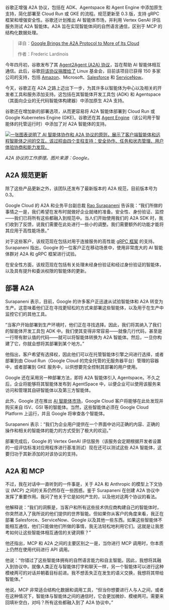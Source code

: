 
<!--
title: 谷歌云扩大A2A协议覆盖范围
cover: https://cdn.thenewstack.io/media/2025/07/a53cdd88-img_20180723_221514-2-scaled.jpg
summary: 谷歌正增强 A2A 协议，包括在 ADK、Agentspace 和 Agent Engine 中添加原生支持，简化部署至 Cloud Run 或 GKE 的流程。规范更新至 0.3 版，支持 gRPC 框架和增强安全性。谷歌还计划推出 AI 智能体市场，并利用 Vertex GenAI 评估服务测试 A2A 智能体。A2A 旨在实现智能体间的自然语言通信，区别于 MCP 的结构化数据处理。
-->

谷歌正增强 A2A 协议，包括在 ADK、Agentspace 和 Agent Engine 中添加原生支持，简化部署至 Cloud Run 或 GKE 的流程。规范更新至 0.3 版，支持 gRPC 框架和增强安全性。谷歌还计划推出 AI 智能体市场，并利用 Vertex GenAI 评估服务测试 A2A 智能体。A2A 旨在实现智能体间的自然语言通信，区别于 MCP 的结构化数据处理。

> 译自：[Google Brings the A2A Protocol to More of Its Cloud](https://thenewstack.io/google-brings-the-a2a-protocol-to-more-of-its-cloud/)
> 
> 作者：Frederic Lardinois

今年四月初，谷歌发布了其 [Agent2Agent (A2A) 协议](https://thenewstack.io/googles-agent2agent-protocol-helps-ai-agents-talk-to-each-other/)，旨在帮助 AI 智能体相互通信。此后，谷歌[将该协议捐赠给了](https://github.com/a2aproject/A2A?utm_source=the+new+stack&utm_medium=referral&utm_content=inline-mention&utm_campaign=tns+platform) Linux 基金会，目前该项目已获得 150 多家公司的支持，包括 [Amazon](https://aws.amazon.com/?utm_content=inline+mention)、Microsoft、[Salesforce](https://www.salesforce.com/?utm_content=inline+mention) 和 [ServiceNow](https://www.servicenow.com/products/observability.html?utm_content=inline+mention)。

今天，谷歌正在 A2A 之路上迈出下一步，为其许多以智能体为中心以及相关的开发者工具和服务添加支持。这包括在其智能体开发工具包 (ADK) 和 Agentspace（其面向企业的无代码智能体构建器）中添加原生 A2A 支持。

谷歌还在增加新的部署选项，从而更容易将 A2A 智能体部署到 Cloud Run 或 Google Kubernetes Engine (GKE)。谷歌还在其 [Agent Engine](https://cloud.google.com/vertex-ai/generative-ai/docs/model-reference/reasoning-engine)（该公司用于智能体的托管运行时）中添加了对 A2A 智能体的支持。

[![一张图表说明了 AI 智能体协作和 A2A 协议的原则，展示了客户端智能体和远程智能体之间的交互。该过程由四个支柱支持：安全协作、任务和状态管理、用户体验协商和能力发现。](https://cdn.thenewstack.io/media/2025/07/dad234e3-image5_vkag0kd.original.png)](https://cdn.thenewstack.io/media/2025/07/dad234e3-image5_vkag0kd.original.png)

*A2A 协议的工作原理。图片来源：Google。*

## A2A 规范更新

除了这些产品更新之外，该团队还发布了最新版本的 A2A 规范，目前版本号为 0.3。

Google Cloud 的 A2A 和业务平台副总裁 [Rao Surapaneni](https://www.linkedin.com/in/raosurapaneni/) 告诉我：“我们所做的事情之一是，我们希望在发布时就做好企业就绪的准备。安全性、身份验证、监控——我们已将所有这些都融入到规范中。当人们开始使用我们的 A2A SDK 时，我们收到了反馈，说我们需要在此处进行一些小的调整。我们需要额外的功能才能将其应用于高性能场景。”

对于这些客户，该规范现在包括对用于连接服务的高性能 [gRPC 框架](https://grpc.io/) 的支持。Surapaneni 指出，Google 的一位客户正在移动场景中，使用非常庞大的 AI 智能体群对 A2A 和 gRPC 框架进行试验。

在安全性方面，该规范现在包括有关处理未经身份验证和经过身份验证的智能体，以及具有提升和委派权限的智能体的更新。

## 部署 A2A

Surapaneni 表示，目前，Google 的许多客户正迅速从试验智能体和 A2A 转变为生产。这意味着他们正在寻找更轻松的方式来部署这些智能体，以及用于在生产中监控它们的其他工具。

“当客户开始部署到生产环境时，他们正在寻找选择。因此，我们将其纳入了我们的智能体开发工具包 ADK 中。我们使其变得非常容易——就像几行代码，甚至是一行带有默认值的代码——就可以将智能体转换为 A2A 智能体。然后，一旦你构建了它，你就会想将其部署到某个地方。”

他指出，客户希望有选择权，因此他们可以在托管智能体引擎之间进行选择，或者部署到由 Cloud Run（Google Cloud 的完全托管的无服务器平台）管理的容器中，或者部署到 GKE 服务中，以供想要完全控制其部署的用户使用。

Google 还在采用另一种部署方法，即将 A2A 智能体引入 Agentspace。不久之后，企业将能够将其智能体发布到 AgentSpace 中，以便企业可以使用该服务来访问和管理其自研智能体以及第三方智能体。

此外，Google 还在推出 [AI 智能体市场](https://console.cloud.google.com/marketplace/browse?filter=category:ai-agent)，Google Cloud 客户将能够在此处发现并购买来自 ISV、GSI 等的智能体。当然，这些智能体必须在 Google Cloud Platform 上运行，并且 Google 将审查各个智能体。

Surapaneni 表示：“我们为企业用户提供在一个界面中访问正确的内容、正确的操作和相关的智能体的能力的方式受到了极大的欢迎。”

部署完成后，Google 的 Vertex GenAI 评估服务（该服务会定期根据开发者设置的一组评估标准对应用程序进行基准测试）现在还可以测试这些 A2A 智能体，这要归功于其新添加的对该协议的支持。

## A2A 和 MCP

不过，我在对话中一直听到的一件事是，关于 A2A 和 Anthropic 的模型上下文协议 (MCP) 之间的关系仍然存在一些困惑。鉴于 Surapaneni 在创建 A2A 协议中发挥了重要作用。我问了他关于它是如何产生的，以及他对这两个协议的看法。

他解释说：“我们的洞察是，当客户和所有这些技术供应商构建自己的智能体时，你突然进入了我所说的他们提供的世界智能。但如果你从客户的角度来看，我正在部署 Salesforce、ServiceNow、Google 以及其他一些东西。如果这些智能体不能相互通信，他们只能做他们所做的事情，我无法轻松地利用它们。这就是让我思考如何让这些智能体相互通信的关键洞察？”

他还指出，MCP 和 A2A 之间的主要区别之一是，当你进行 MCP 调用时，你本质上仍然在使用代码进行 API 调用。

他说：“你错过了这些智能体拥有的自然语言能力和自主智能。因此，我想将其融入到协议中。就像人类正在与智能体打字和聊天一样，另一个智能体可以进行这种模棱两可的对话并朝着目标前进。我不想丢失正在发生的语义交换，我想将其带给智能体。”

他说，MCP 非常适合结构化数据和调用工具，“但当你想要进行人与人之间，或者在这种情况下，智能体与智能体之间的通信时，它会更加微妙、模棱两可。需要来回填补空白，对吗？所有这些都融入到了 A2A 协议中。”